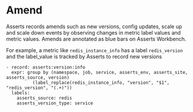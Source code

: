 # Amend

Asserts records amends such as new versions, config updates, scale up and scale down events by observing changes in metric label values and metric values. Amends are annotated as blue bars on Asserts Workbench.&#x20;

For example, a metric like `redis_instance_info` has a label `redis_version`  and the label\_value is tracked by Asserts to record new versions

```
- record: asserts:version:info
  expr: group by (namespace, job, service, asserts_env, asserts_site, asserts_source, version)
          (label_replace(redis_instance_info, "version", "$1", "redis_version", "(.+)"))
  labels:
    asserts_source: redis
    asserts_version_type: service
```
